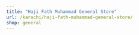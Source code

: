 ```yaml
---
title: "Haji Fath Muhammad General Store"
url: /karachi/haji-fath-muhammad-general-store/
shop: general
---
```

